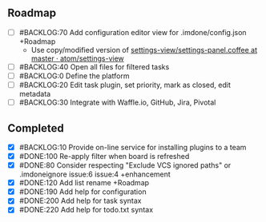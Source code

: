 Roadmap
----
- [ ] #BACKLOG:70 Add configuration editor view for .imdone/config.json +Roadmap
  - Use copy/modified version of [settings-view/settings-panel.coffee at master · atom/settings-view](https://github.com/atom/settings-view/blob/master/lib/settings-panel.coffee)
- [ ] #BACKLOG:40 Open all files for filtered tasks
- [ ] #BACKLOG:0 Define the platform
- [ ] #BACKLOG:20 Edit task plugin, set priority, mark as closed, edit metadata
- [ ] #BACKLOG:30 Integrate with Waffle.io, GitHub, Jira, Pivotal

Completed
----
- [x] #BACKLOG:10 Provide on-line service for installing plugins to a team
- [x] #DONE:100 Re-apply filter when board is refreshed
- [x] #DONE:80 Consider respecting "Exclude VCS ignored paths" or .imdoneignore issue:6 issue:4 +enhancement
- [x] #DONE:120 Add list rename +Roadmap
- [x] #DONE:190 Add help for configuration
- [x] #DONE:200 Add help for task syntax
- [x] #DONE:220 Add help for todo.txt syntax

